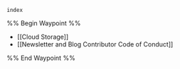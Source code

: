 	index
%% Begin Waypoint %%
- [[Cloud Storage]]
- [[Newsletter and Blog Contributor Code of Conduct]]

%% End Waypoint %%
